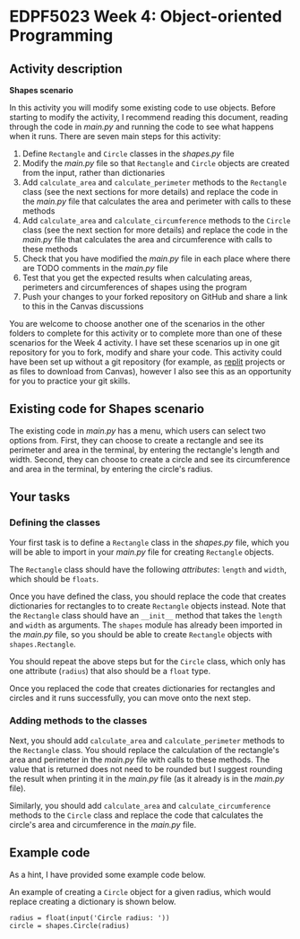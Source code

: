 # EDPF5023 Week 4: Object-oriented Programming 

## Activity description

**Shapes scenario**

In this activity you will modify some existing code to use objects.
Before starting to modify the activity, I recommend reading this document, reading through the code in *main.py* and running the code to see what happens when it runs.
There are seven main steps for this activity:

1. Define `Rectangle` and `Circle` classes in the *shapes.py* file
2. Modify the *main.py* file so that `Rectangle` and `Circle` objects are created from the input, rather than dictionaries
3. Add `calculate_area` and `calculate_perimeter` methods to the `Rectangle` class (see the next sections for more details) and replace the code in the *main.py* file that calculates the area and perimeter with calls to these methods
4. Add `calculate_area` and `calculate_circumference` methods to the `Circle` class (see the next section for more details) and replace the code in the *main.py* file that calculates the area and circumference with calls to these methods
5. Check that you have modified the *main.py* file in each place where there are TODO comments in the *main.py* file
6. Test that you get the expected results when calculating areas, perimeters and circumferences of shapes using the program
7. Push your changes to your forked repository on GitHub and share a link to this in the Canvas discussions

You are welcome to choose another one of the scenarios in the other folders to complete for this activity or to complete more than one of these scenarios for the Week 4 activity.
I have set these scenarios up in one git repository for you to fork, modify and share your code.
This activity could have been set up without a git repository (for example, as [replit](https://replit.com) projects or as files to download from Canvas), however I also see this as an opportunity for you to practice your git skills.

## Existing code for Shapes scenario

The existing code in *main.py* has a menu, which users can select two options from.
First, they can choose to create a rectangle and see its perimeter and area in the terminal, by entering the rectangle's length and width.
Second, they can choose to create a circle and see its circumference and area in the terminal, by entering the circle's radius.

## Your tasks

### Defining the classes 

Your first task is to define a `Rectangle` class in the *shapes.py* file, which you will be able to import in your *main.py* file for creating `Rectangle` objects.

The `Rectangle` class should have the following *attributes*: `length` and `width`, which should be `floats`.

Once you have defined the class, you should replace the code that creates dictionaries for rectangles to to create `Rectangle` objects instead.
Note that the `Rectangle` class should have an `__init__` method that takes the `length` and `width` as arguments.
The `shapes` module has already been imported in the *main.py* file, so you should be able to create `Rectangle` objects with `shapes.Rectangle`.

You should repeat the above steps but for the `Circle` class, which only has one attribute (`radius`) that also should be a `float` type.

Once you replaced the code that creates dictionaries for rectangles and circles and it runs successfully, you can move onto the next step.

### Adding methods to the classes

Next, you should add `calculate_area` and `calculate_perimeter` methods to the `Rectangle` class. 
You should replace the calculation of the rectangle's area and perimeter in the *main.py* file with calls to these methods. 
The value that is returned does not need to be rounded but I suggest rounding the result when printing it in the *main.py* file (as it already is in the *main.py* file).

Similarly, you should add `calculate_area` and `calculate_circumference` methods to the `Circle` class and replace the code that calculates the circle's area and circumference in the *main.py* file.

## Example code

As a hint, I have provided some example code below.

An example of creating a `Circle` object for a given radius, which would replace creating a dictionary is shown below.

    radius = float(input('Circle radius: '))
    circle = shapes.Circle(radius)




